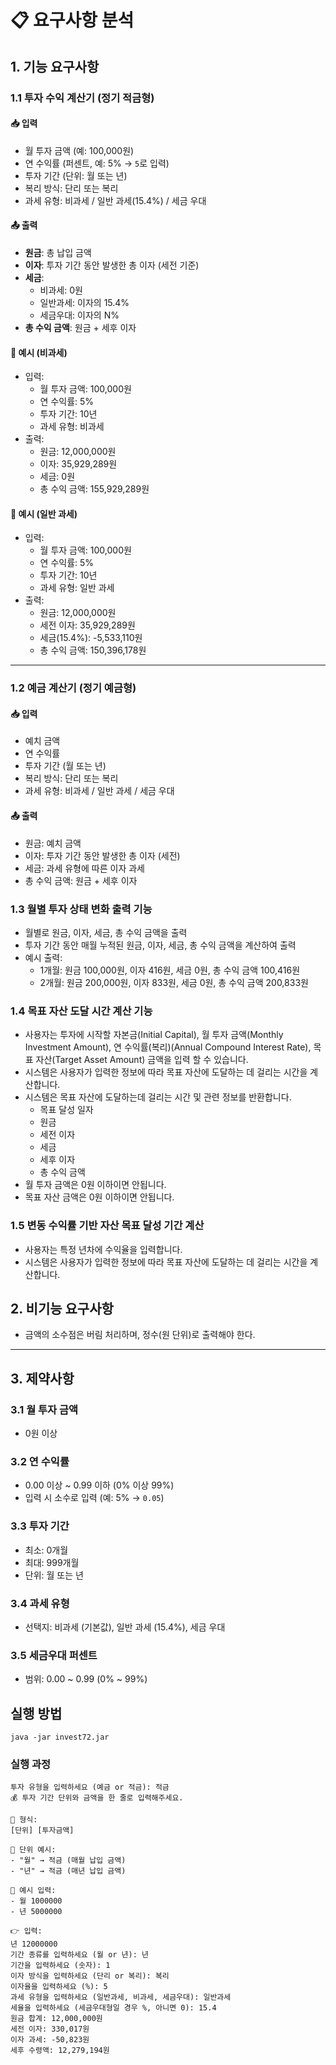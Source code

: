 # 📋 요구사항 분석

## 1. 기능 요구사항

### 1.1 투자 수익 계산기 (정기 적금형)

#### 📥 입력

- 월 투자 금액 (예: 100,000원)
- 연 수익률 (퍼센트, 예: 5% → `5`로 입력)
- 투자 기간 (단위: 월 또는 년)
- 복리 방식: 단리 또는 복리
- 과세 유형: 비과세 / 일반 과세(15.4%) / 세금 우대

#### 📤 출력

- **원금**: 총 납입 금액
- **이자**: 투자 기간 동안 발생한 총 이자 (세전 기준)
- **세금**:
    - 비과세: 0원
    - 일반과세: 이자의 15.4%
    - 세금우대: 이자의 N%
- **총 수익 금액**: 원금 + 세후 이자

#### 🧾 예시 (비과세)

- 입력:
    - 월 투자 금액: 100,000원
    - 연 수익률: 5%
    - 투자 기간: 10년
    - 과세 유형: 비과세
- 출력:
    - 원금: 12,000,000원
    - 이자: 35,929,289원
    - 세금: 0원
    - 총 수익 금액: 155,929,289원

#### 🧾 예시 (일반 과세)

- 입력:
    - 월 투자 금액: 100,000원
    - 연 수익률: 5%
    - 투자 기간: 10년
    - 과세 유형: 일반 과세
- 출력:
    - 원금: 12,000,000원
    - 세전 이자: 35,929,289원
    - 세금(15.4%): -5,533,110원
    - 총 수익 금액: 150,396,178원

---

### 1.2 예금 계산기 (정기 예금형)

#### 📥 입력

- 예치 금액
- 연 수익률
- 투자 기간 (월 또는 년)
- 복리 방식: 단리 또는 복리
- 과세 유형: 비과세 / 일반 과세 / 세금 우대

#### 📤 출력

- 원금: 예치 금액
- 이자: 투자 기간 동안 발생한 총 이자 (세전)
- 세금: 과세 유형에 따른 이자 과세
- 총 수익 금액: 원금 + 세후 이자

### 1.3 월별 투자 상태 변화 출력 기능

- 월별로 원금, 이자, 세금, 총 수익 금액을 출력
- 투자 기간 동안 매월 누적된 원금, 이자, 세금, 총 수익 금액을 계산하여 출력
- 예시 출력:
    - 1개월: 원금 100,000원, 이자 416원, 세금 0원, 총 수익 금액 100,416원
    - 2개월: 원금 200,000원, 이자 833원, 세금 0원, 총 수익 금액 200,833원

### 1.4 목표 자산 도달 시간 계산 기능

- 사용자는 투자에 시작할 자본금(Initial Capital), 월 투자 금액(Monthly Investment Amount), 연 수익률(복리)(Annual Compound Interest Rate), 목표
  자산(Target Asset Amount) 금액을 입력 할 수 있습니다.
- 시스템은 사용자가 입력한 정보에 따라 목표 자산에 도달하는 데 걸리는 시간을 계산합니다.
- 시스템은 목표 자산에 도달하는데 걸리는 시간 및 관련 정보를 반환합니다.
    - 목표 달성 일자
    - 원금
    - 세전 이자
    - 세금
    - 세후 이자
    - 총 수익 금액
- 월 투자 금액은 0원 이하이면 안됩니다.
- 목표 자산 금액은 0원 이하이면 안됩니다.

### 1.5 변동 수익률 기반 자산 목표 달성 기간 계산

- 사용자는 특정 년차에 수익율을 입력합니다.
- 시스템은 사용자가 입력한 정보에 따라 목표 자산에 도달하는 데 걸리는 시간을 계산합니다.

## 2. 비기능 요구사항

- 금액의 소수점은 버림 처리하며, 정수(원 단위)로 출력해야 한다.

---

## 3. 제약사항

### 3.1 월 투자 금액

- 0원 이상

### 3.2 연 수익률

- 0.00 이상 ~ 0.99 이하 (0% 이상 99%)
- 입력 시 소수로 입력 (예: 5% → `0.05`)

### 3.3 투자 기간

- 최소: 0개월
- 최대: 999개월
- 단위: 월 또는 년

### 3.4 과세 유형

- 선택지: 비과세 (기본값), 일반 과세 (15.4%), 세금 우대

### 3.5 세금우대 퍼센트

- 범위: 0.00 ~ 0.99 (0% ~ 99%)

## 실행 방법

```shell
java -jar invest72.jar
```

### 실행 과정

```shell
투자 유형을 입력하세요 (예금 or 적금): 적금
💰 투자 기간 단위와 금액을 한 줄로 입력해주세요.

📝 형식:
[단위] [투자금액]

📌 단위 예시:
- "월" → 적금 (매월 납입 금액)
- "년" → 적금 (매년 납입 금액)

📌 예시 입력:
- 월 1000000
- 년 5000000

👉 입력: 
년 12000000
기간 종류를 입력하세요 (월 or 년): 년
기간을 입력하세요 (숫자): 1
이자 방식을 입력하세요 (단리 or 복리): 복리
이자율을 입력하세요 (%): 5
과세 유형을 입력하세요 (일반과세, 비과세, 세금우대): 일반과세
세율을 입력하세요 (세금우대형일 경우 %, 아니면 0): 15.4
원금 합계: 12,000,000원
세전 이자: 330,017원
이자 과세: -50,823원
세후 수령액: 12,279,194원
```

